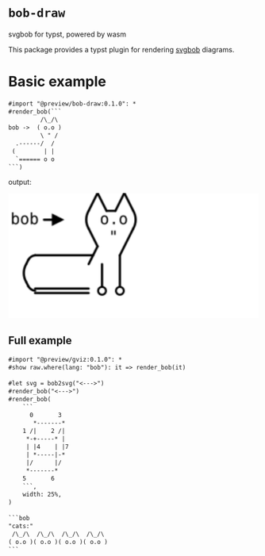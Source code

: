 # `bob-draw`
 svgbob for typst, powered by wasm

This package provides a typst plugin for rendering [svgbob](https://github.com/ivanceras/svgbob) diagrams.

# Basic example
````typ
#import "@preview/bob-draw:0.1.0": *
#render_bob(```
         /\_/\
bob ->  ( o.o )
         \ " /
  .------/  /
 (        | |
  `====== o o
```)
````
output:

![basic-example](./basic-example.svg)


## Full example
````typ
#import "@preview/gviz:0.1.0": *
#show raw.where(lang: "bob"): it => render_bob(it)

#let svg = bob2svg("<--->")
#render_bob("<--->")
#render_bob(
    ```
      0       3  
       *-------* 
    1 /|    2 /| 
     *-+-----* | 
     | |4    | |7
     | *-----|-*
     |/      |/
     *-------*
    5       6
    ```,
    width: 25%,
)

```bob
"cats:"
 /\_/\  /\_/\  /\_/\  /\_/\ 
( o.o )( o.o )( o.o )( o.o )
```
````